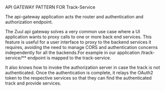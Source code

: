 API GATEWAY PATTERN FOR Track-Service

The api-gateway application acts the router and authentication and authorization endpoint.

The Zuul api gateway solves a very common use case where a UI application wants to proxy calls to one or more back end services. This feature is useful for a user interface to proxy to the backend services it requires, avoiding the need to manage CORS and authentication concerns independently for all the backends.For example in our application /track-service/** endpoint is mapped to the track-service.

It also knows how to invoke the authorization server in case the track is not authenticated. Once the authentication is complete, it relays the OAuth2 token to the respective services so that they can find the authenticated track and provide services.

